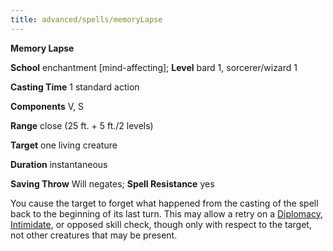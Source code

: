 ```yaml
---
title: advanced/spells/memoryLapse
---
```

 **Memory Lapse**

**School** enchantment [mind-affecting]; **Level** bard 1, sorcerer/wizard 1

**Casting Time** 1 standard action

**Components** V, S

**Range** close (25 ft. + 5 ft./2 levels)

**Target** one living creature

**Duration** instantaneous

**Saving Throw** Will negates; **Spell Resistance** yes

You cause the target to forget what happened from the casting of the spell back to the beginning of its last turn. This may allow a retry on a [Diplomacy](../../skills/diplomacy#_diplomacy), [Intimidate](../../skills/intimidate#_intimidate), or opposed skill check, though only with respect to the target, not other creatures that may be present.

